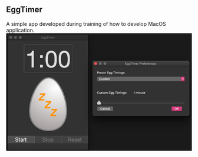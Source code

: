 ## EggTimer ##

A simple app developed during training of how to develop MacOS application.
![EggTimer](img/EggTimer.png)
